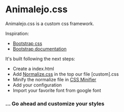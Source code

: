 # Animalejo.css
Animalejo.css is a custom css framework.

Inspiration:
- [Bootstrap css](https://cdn.jsdelivr.net/npm/bootstrap@5.0.0-beta3/dist/css/bootstrap.css)
- [Bootstrap documentation](https://getbootstrap.com/docs/5.0/examples/cheatsheet/)

It's built following the next steps:
- Create a index.html 
- Add [Normalize.css](https://necolas.github.io/normalize.css/) in the top our file [custom].css
- Minify the normalize file in [CSS Minifier](https://cssminifier.com/) 
- Add your configuration
- Import your favorite font from google font
### ... Go ahead and customize your styles

